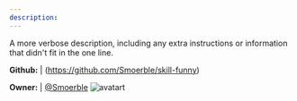 ```yaml
---
description: 
---
```

A more verbose description, including any extra instructions or
information that didn't fit in the one line.

**Github:** | (https://github.com/Smoerble/skill-funny)

**Owner:** | [@Smoerble](https://github.com/Smoerble) ![avatart](https://avatars0.githubusercontent.com/u/45050583?v=4)

